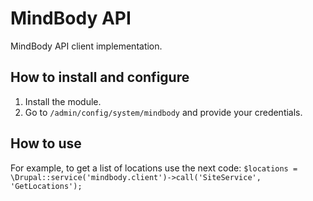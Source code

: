 # MindBody API

MindBody API client implementation.

## How to install and configure

1. Install the module.
2. Go to `/admin/config/system/mindbody` and provide your credentials.

## How to use

For example, to get a list of locations use the next code:
`$locations = \Drupal::service('mindbody.client')->call('SiteService', 'GetLocations');`
